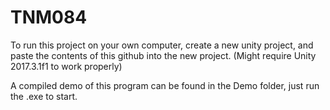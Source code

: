 # TNM084

To run this project on your own computer, create a new unity project, and paste the contents of this github into the new project. (Might require Unity 2017.3.1f1 to work properly) 

A compiled demo of this program can be found in the Demo folder, just run the .exe to start.
